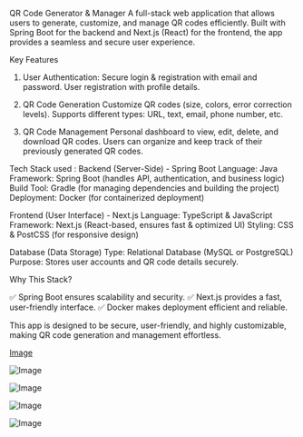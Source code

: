 QR Code Generator & Manager
A full-stack web application that allows users to generate, customize, and manage QR codes efficiently. Built with Spring Boot for the backend and Next.js (React) for the frontend, the app provides a seamless and secure user experience.

Key Features

1. User Authentication:
Secure login & registration with email and password.
User registration with profile details.

2. QR Code Generation
Customize QR codes (size, colors, error correction levels).
Supports different types: URL, text, email, phone number, etc.

3. QR Code Management
Personal dashboard to view, edit, delete, and download QR codes.
Users can organize and keep track of their previously generated QR codes.

Tech Stack used :
Backend (Server-Side) - Spring Boot
Language: Java
Framework: Spring Boot (handles API, authentication, and business logic)
Build Tool: Gradle (for managing dependencies and building the project)
Deployment: Docker (for containerized deployment)

Frontend (User Interface) - Next.js
Language: TypeScript & JavaScript
Framework: Next.js (React-based, ensures fast & optimized UI)
Styling: CSS & PostCSS (for responsive design)

Database (Data Storage)
Type: Relational Database (MySQL or PostgreSQL)
Purpose: Stores user accounts and QR code details securely.

Why This Stack?

✅ Spring Boot ensures scalability and security.
✅ Next.js provides a fast, user-friendly interface.
✅ Docker makes deployment efficient and reliable.

This app is designed to be secure, user-friendly, and highly customizable, making QR code generation and management effortless. 

[Image](https://github.com/user-attachments/assets/4c16cd3d-a0b6-4213-836f-51a4e7171f98)

![Image](https://github.com/user-attachments/assets/d8b824a4-124f-4af8-955b-5bb3dcb0f982)

![Image](https://github.com/user-attachments/assets/52caad04-481f-4661-b48d-09b285520a14)

![Image](https://github.com/user-attachments/assets/e131e2dd-cf17-40c8-8314-e033521af45c)

![Image](https://github.com/user-attachments/assets/de26c70e-76ea-4b68-91fa-47c9ffe09004)
